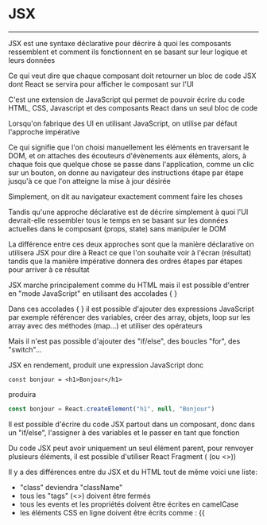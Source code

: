 # JSX

---------

JSX est une syntaxe déclarative pour décrire à quoi les composants ressemblent et comment ils fonctionnent en se basant sur leur logique et leurs données

Ce qui veut dire que chaque composant doit retourner un bloc de code JSX dont React se servira pour afficher le composant sur l'UI

C'est une extension de JavaScript qui permet de pouvoir écrire du code HTML, CSS, Javascript et des composants React dans un seul bloc de code

Lorsqu'on fabrique des UI en utilisant JavaScript, on utilise par défaut l'approche impérative

Ce qui signifie que l'on choisi manuellement les éléments en traversant le DOM, et on attaches des écouteurs d'évènements aux éléments, alors, à chaque fois que quelque chose se passe dans l'application, comme un clic sur un bouton, on donne au navigateur des instructions étape par étape jusqu'à ce que l'on atteigne la mise à jour désirée

Simplement, on dit au navigateur exactement comment faire les choses

Tandis qu'une approche déclarative est de décrire simplement à quoi l'UI devrait-elle ressembler tous le temps en se basant sur les données actuelles dans le composant (props, state) sans manipuler le DOM 

La différence entre ces deux approches sont que la manière déclarative on utilisera JSX pour dire à React ce que l'on souhaite voir à l'écran (résultat) tandis que la manière impérative donnera des ordres étapes par étapes pour arriver à ce résultat

JSX marche principalement comme du HTML mais il est possible d'entrer en "mode JavaScript" en utilisant des accolades { }

Dans ces accolades { } il est possible d'ajouter des expressions JavaScript par exemple référencer des variables, créer des array, objets, loop sur les array avec des méthodes (map...) et utiliser des opérateurs

Mais il n'est pas possible d'ajouter des "if/else", des boucles "for", des "switch"...

JSX en rendement, produit une expression JavaScript donc

```react
const bonjour = <h1>Bonjour</h1> 
```

produira

```javascript
const bonjour = React.createElement("h1", null, "Bonjour") 
```

Il est possible d'écrire du code JSX partout dans un composant, donc dans un "if/else", l'assigner à des variables et le passer en tant que fonction

Du code JSX peut avoir uniquement un seul élément parent, pour renvoyer plusieurs éléments, il est possible d'utiliser React Fragment (<Fragment> (ou <>))

Il y a des différences entre du JSX et du HTML tout de même voici une liste:
- "class" deviendra "className"
- tous les "tags" (<>) doivent être fermés
- tous les events et les propriétés doivent être écrites en camelCase
- les éléments CSS en ligne doivent être écrits comme : {{<style>}}
- les propriétés CSS doivent aussi être écrites en camelCase
- et les commentaires doivent être entre accolades {/* Commentaire */}

